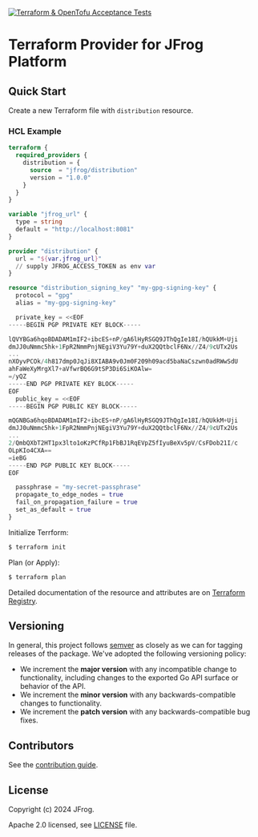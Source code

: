 [![Terraform & OpenTofu Acceptance Tests](https://github.com/jfrog/terraform-provider-distribution/actions/workflows/acceptance-tests.yml/badge.svg)](https://github.com/jfrog/terraform-provider-distribution/actions/workflows/acceptance-tests.yml)

# Terraform Provider for JFrog Platform

## Quick Start

Create a new Terraform file with `distribution` resource.

### HCL Example

```terraform
terraform {
  required_providers {
    distribution = {
      source  = "jfrog/distribution"
      version = "1.0.0"
    }
  }
}

variable "jfrog_url" {
  type = string
  default = "http://localhost:8081"
}

provider "distribution" {
  url = "${var.jfrog_url}"
  // supply JFROG_ACCESS_TOKEN as env var
}

resource "distribution_signing_key" "my-gpg-signing-key" {
  protocol = "gpg"
  alias = "my-gpg-signing-key"

  private_key = <<EOF
-----BEGIN PGP PRIVATE KEY BLOCK-----

lQVYBGa6hqoBDADAM1mIF2+ibcES+nP/gA6lHyRSGQ9JThQgIe18I/hQUkkM+Uji
dmJJ0uNmmc5hk+1FpR2NmmPnjNEgiV3Yu79Y+duX2QQtbclF6Nx//Z4/9cUTx2Us
...
nXOyvPCOk/4h817dmp0JqJi8XIABA9v0Jm0F209h09acd5baNaCszwn0adRWwSdU
ahFaWeXyMrgXl7+aVfwrBQ6G9tSP3Di6SiKOAlw=
=/yQZ
-----END PGP PRIVATE KEY BLOCK-----
EOF
  public_key = <<EOF
-----BEGIN PGP PUBLIC KEY BLOCK-----

mQGNBGa6hqoBDADAM1mIF2+ibcES+nP/gA6lHyRSGQ9JThQgIe18I/hQUkkM+Uji
dmJJ0uNmmc5hk+1FpR2NmmPnjNEgiV3Yu79Y+duX2QQtbclF6Nx//Z4/9cUTx2Us
...
2/QmbQXbT2HT1px3lto1oKzPCfRp1FbBJ1RqEVpZ5fIyuBeXv5pV/CsFDob21I/c
OLpKIo4CXA==
=ieBG
-----END PGP PUBLIC KEY BLOCK-----
EOF

  passphrase = "my-secret-passphrase"
  propagate_to_edge_nodes = true
  fail_on_propagation_failure = true
  set_as_default = true
}
```

Initialize Terrform:
```sh
$ terraform init
```

Plan (or Apply):
```sh
$ terraform plan
```

Detailed documentation of the resource and attributes are on [Terraform Registry](https://registry.terraform.io/providers/jfrog/platform/latest/docs).

## Versioning

In general, this project follows [semver](https://semver.org/) as closely as we can for tagging releases of the package. We've adopted the following versioning policy:

* We increment the **major version** with any incompatible change to functionality, including changes to the exported Go API surface or behavior of the API.
* We increment the **minor version** with any backwards-compatible changes to functionality.
* We increment the **patch version** with any backwards-compatible bug fixes.

## Contributors

See the [contribution guide](CONTRIBUTIONS.md).

## License

Copyright (c) 2024 JFrog.

Apache 2.0 licensed, see [LICENSE][LICENSE] file.

[LICENSE]: ./LICENSE

